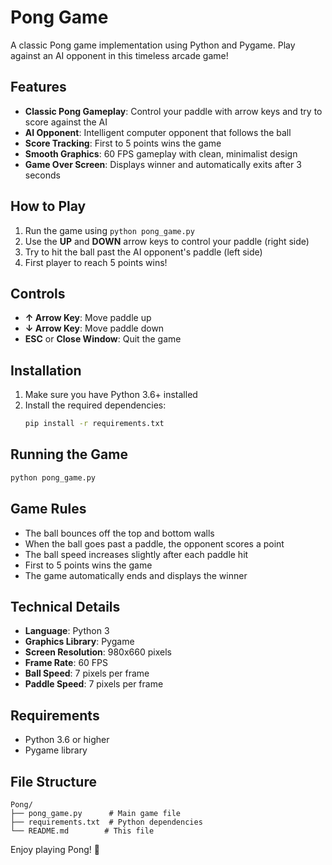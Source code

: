 # Pong Game

A classic Pong game implementation using Python and Pygame. Play against an AI opponent in this timeless arcade game!

## Features

- **Classic Pong Gameplay**: Control your paddle with arrow keys and try to score against the AI
- **AI Opponent**: Intelligent computer opponent that follows the ball
- **Score Tracking**: First to 5 points wins the game
- **Smooth Graphics**: 60 FPS gameplay with clean, minimalist design
- **Game Over Screen**: Displays winner and automatically exits after 3 seconds

## How to Play

1. Run the game using `python pong_game.py`
2. Use the **UP** and **DOWN** arrow keys to control your paddle (right side)
3. Try to hit the ball past the AI opponent's paddle (left side)
4. First player to reach 5 points wins!

## Controls

- **↑ Arrow Key**: Move paddle up
- **↓ Arrow Key**: Move paddle down
- **ESC** or **Close Window**: Quit the game

## Installation

1. Make sure you have Python 3.6+ installed
2. Install the required dependencies:
   ```bash
   pip install -r requirements.txt
   ```

## Running the Game

```bash
python pong_game.py
```

## Game Rules

- The ball bounces off the top and bottom walls
- When the ball goes past a paddle, the opponent scores a point
- The ball speed increases slightly after each paddle hit
- First to 5 points wins the game
- The game automatically ends and displays the winner

## Technical Details

- **Language**: Python 3
- **Graphics Library**: Pygame
- **Screen Resolution**: 980x660 pixels
- **Frame Rate**: 60 FPS
- **Ball Speed**: 7 pixels per frame
- **Paddle Speed**: 7 pixels per frame

## Requirements

- Python 3.6 or higher
- Pygame library

## File Structure

```
Pong/
├── pong_game.py      # Main game file
├── requirements.txt  # Python dependencies
└── README.md        # This file
```

Enjoy playing Pong! 🏓
